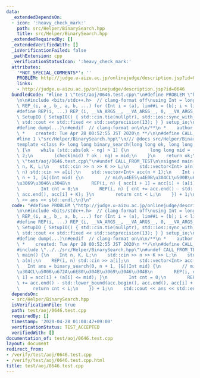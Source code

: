 ```yaml
---
data:
  _extendedDependsOn:
  - icon: ':heavy_check_mark:'
    path: src/Helper/BinarySearch.hpp
    title: src/Helper/BinarySearch.hpp
  _extendedRequiredBy: []
  _extendedVerifiedWith: []
  _isVerificationFailed: false
  _pathExtension: cpp
  _verificationStatusIcon: ':heavy_check_mark:'
  attributes:
    '*NOT_SPECIAL_COMMENTS*': ''
    PROBLEM: http://judge.u-aizu.ac.jp/onlinejudge/description.jsp?id=0646
    links:
    - http://judge.u-aizu.ac.jp/onlinejudge/description.jsp?id=0646
  bundledCode: "#line 1 \"test/aoj/0646.test.cpp\"\n#define PROBLEM \"http://judge.u-aizu.ac.jp/onlinejudge/description.jsp?id=0646\"\
    \n\n#include <bits/stdc++.h>  // clang-format off\nusing Int = long long;\n#define\
    \ REP_(i, a_, b_, a, b, ...) for (Int i = (a), lim##i = (b); i < lim##i; i++)\n\
    #define REP(i, ...) REP_(i, __VA_ARGS__, __VA_ARGS__, 0, __VA_ARGS__)\nstruct\
    \ SetupIO { SetupIO() { std::cin.tie(nullptr), std::ios::sync_with_stdio(false),\
    \ std::cout << std::fixed << std::setprecision(13); } } setup_io;\n#ifndef dump\n\
    #define dump(...)\n#endif  // clang-format on\n\n/**\n *    author:  knshnb\n\
    \ *    created: Tue Apr 28 00:52:55 JST 2020\n **/\n\n#define CALL_FROM_TEST\n\
    #line 1 \"src/Helper/BinarySearch.hpp\"\n/// @docs src/Helper/BinarySearch.md\n\
    template <class F> long long binary_search(long long ok, long long ng, F check)\
    \ {\n    while (std::abs(ok - ng) > 1) {\n        long long mid = (ok + ng) /\
    \ 2;\n        (check(mid) ? ok : ng) = mid;\n    }\n    return ok;\n}\n#line 19\
    \ \"test/aoj/0646.test.cpp\"\n#undef CALL_FROM_TEST\n\nsigned main() {\n    Int\
    \ n, K, L;\n    std::cin >> n >> K >> L;\n    std::vector<Int> a(n);\n    REP(i,\
    \ n) std::cin >> a[i];\n    std::vector<Int> acc(n + 1);\n    Int ans = binary_search(0,\
    \ n + 1, [&](Int mid) {\n        // mid\u4EE5\u4E0B\u304CL\u500B\u672A\u6E80\u304B\
    \u3069\u3046\u304B\n        REP(i, n) { acc[i + 1] = acc[i] + (a[i] <= mid); }\n\
    \        Int cnt = 0;\n        REP(i, n) { cnt += acc.end() - std::lower_bound(acc.begin(),\
    \ acc.end(), acc[i] + K); }\n        return cnt < L;\n    }) + 1;\n    std::cout\
    \ << ans << std::endl;\n}\n"
  code: "#define PROBLEM \"http://judge.u-aizu.ac.jp/onlinejudge/description.jsp?id=0646\"\
    \n\n#include <bits/stdc++.h>  // clang-format off\nusing Int = long long;\n#define\
    \ REP_(i, a_, b_, a, b, ...) for (Int i = (a), lim##i = (b); i < lim##i; i++)\n\
    #define REP(i, ...) REP_(i, __VA_ARGS__, __VA_ARGS__, 0, __VA_ARGS__)\nstruct\
    \ SetupIO { SetupIO() { std::cin.tie(nullptr), std::ios::sync_with_stdio(false),\
    \ std::cout << std::fixed << std::setprecision(13); } } setup_io;\n#ifndef dump\n\
    #define dump(...)\n#endif  // clang-format on\n\n/**\n *    author:  knshnb\n\
    \ *    created: Tue Apr 28 00:52:55 JST 2020\n **/\n\n#define CALL_FROM_TEST\n\
    #include \"../../src/Helper/BinarySearch.hpp\"\n#undef CALL_FROM_TEST\n\nsigned\
    \ main() {\n    Int n, K, L;\n    std::cin >> n >> K >> L;\n    std::vector<Int>\
    \ a(n);\n    REP(i, n) std::cin >> a[i];\n    std::vector<Int> acc(n + 1);\n \
    \   Int ans = binary_search(0, n + 1, [&](Int mid) {\n        // mid\u4EE5\u4E0B\
    \u304CL\u500B\u672A\u6E80\u304B\u3069\u3046\u304B\n        REP(i, n) { acc[i +\
    \ 1] = acc[i] + (a[i] <= mid); }\n        Int cnt = 0;\n        REP(i, n) { cnt\
    \ += acc.end() - std::lower_bound(acc.begin(), acc.end(), acc[i] + K); }\n   \
    \     return cnt < L;\n    }) + 1;\n    std::cout << ans << std::endl;\n}\n"
  dependsOn:
  - src/Helper/BinarySearch.hpp
  isVerificationFile: true
  path: test/aoj/0646.test.cpp
  requiredBy: []
  timestamp: '2020-04-28 01:08:47+09:00'
  verificationStatus: TEST_ACCEPTED
  verifiedWith: []
documentation_of: test/aoj/0646.test.cpp
layout: document
redirect_from:
- /verify/test/aoj/0646.test.cpp
- /verify/test/aoj/0646.test.cpp.html
title: test/aoj/0646.test.cpp
---
```

